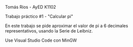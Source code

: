  Tomás Rios - AyED K1102

Trabajo práctico #1 - "Calcular pi"

En este trabajo se pide aproximar el valor de pi a 6 decimales representativos, usando la Serie de Leibniz.

Use Visual Studio Code con MinGW
